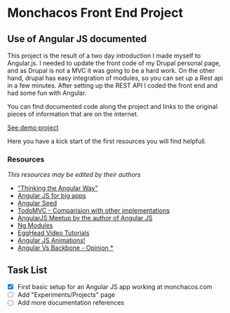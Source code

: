 # Monchacos Front End Project
## Use of Angular JS documented

This project is the result of a two day introduction I made myself to Angular.js. 
I needed to update the front code of my Drupal personal page, and as Drupal is not a MVC it was going to be a hard work.
On the other hand, drupal has easy integration of modules, so you can set up a Rest api in a few minutes.
After setting up the REST API I coded the front end and had some fun with Angular.

You can find documented code along the project and links to the original pieces of information that are on the internet.

[See demo project](http://www.monchacos.com)

Here you have a kick start of the first resources you will find helpfull.

### Resources
*This resources may be edited by their authors*
* ["Thinking the Angular Way"](http://stackoverflow.com/questions/14994391/how-do-i-think-in-angularjs-if-i-have-a-jquery-background)
* [Angular JS for big apps](http://briantford.com/blog/huuuuuge-angular-apps.html)
* [Angular Seed](https://github.com/angular/angular-seed)
* [TodoMVC - Comparision with other implementations](https://github.com/angular/angular-seed)
* [AngularJS Meetup by the author of Angular JS](https://www.youtube.com/watch?v=ZhfUv0spHCY)
* [Ng Modules](http://ngmodules.org/)
* [EggHead Video Tutorials](http://www.egghead.io/)
* [Angular JS Animations!](http://www.youtube.com/watch?feature=player_embedded&v=cF_JsA9KsDM)
* [Angular Vs Backbone - Opinion * ](http://www.nebithi.com/2012/12/27/backbone-and-angular-demystifying-the-myths/)
    

## Task List
- [x] First basic setup for an Angular JS app working at monchacos.com
- [ ] Add "Experiments/Projects" page
- [ ] Add more documentation references
